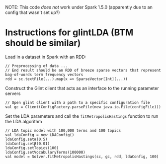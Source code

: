 
NOTE: This code *does not* work under Spark 1.5.0 (apparently due to an config that wasn't set up?)


# Instructions for glintLDA (BTM should be similar)

Load in a dataset in Spark with an RDD:

    // Preprocessing of data ...
    // End result should be an RDD of breeze sparse vectors that represent bag-of-words term frequency vectors
    rdd = sc.textFile(...).map(x => SparseVector[Int](...))
    
Construct the Glint client that acts as an interface to the running parameter servers

    // Open glint client with a path to a specific configuration file
    val gc = Client(ConfigFactory.parseFile(new java.io.File(configFile)))
    
Set the LDA parameters and call the `fitMetropolisHastings` function to run the LDA algorithm

    // LDA topic model with 100,000 terms and 100 topics
    val ldaConfig = new LDAConfig()
    ldaConfig.setα(0.5)
    ldaConfig.setβ(0.01)
    ldaConfig.setTopics(100)
    ldaConfig.setVocabularyTerms(100000)
    val model = Solver.fitMetropolisHastings(sc, gc, rdd, ldaConfig, 100)
    



